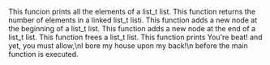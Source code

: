 This funcion prints all the elements of a list_t list.
This function returns the number of elements in a linked list_t listi.
This function adds a new node at the beginning of a list_t list.
This function adds a new node at the end of a list_t list.
This function frees a list_t list.
This function  prints You're beat! and yet, you must allow,\nI bore my house upon my back!\n before the main function is executed.
